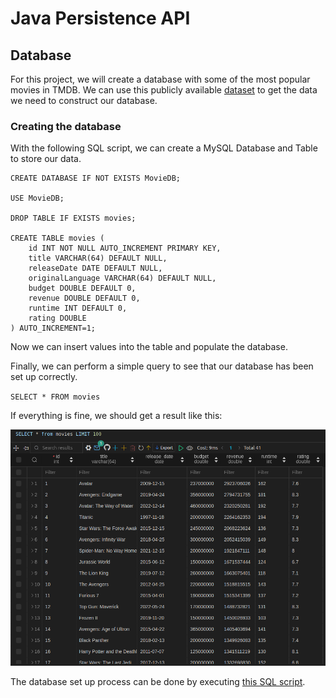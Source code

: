 # Java Persistence API

## Database
For this project, we will create a database with some of the most popular movies in TMDB. We can use this publicly available [dataset](https://www.kaggle.com/datasets/ursmaheshj/top-10000-popular-movies-tmdb-05-2023) to get the data we need to construct our database. 

### Creating the database
With the following SQL script, we can create a MySQL Database and Table to store our data.
```
CREATE DATABASE IF NOT EXISTS MovieDB;

USE MovieDB;

DROP TABLE IF EXISTS movies;

CREATE TABLE movies (
    id INT NOT NULL AUTO_INCREMENT PRIMARY KEY, 
    title VARCHAR(64) DEFAULT NULL, 
    releaseDate DATE DEFAULT NULL,
    originalLanguage VARCHAR(64) DEFAULT NULL,
    budget DOUBLE DEFAULT 0,
    revenue DOUBLE DEFAULT 0,
    runtime INT DEFAULT 0,
    rating DOUBLE
) AUTO_INCREMENT=1;
```
Now we can insert values into the table and populate the database. 

Finally, we can perform a simple query to see that our database has been set up correctly. 

`SELECT * FROM movies`

If everything is fine, we should get a result like this:

![Query Result ALT Text](./img/queryResult.png)

The database set up process can be done by executing [this SQL script](./database/create_db.sql). 